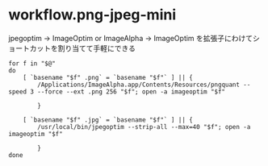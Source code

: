 workflow.png-jpeg-mini
======================

jpegoptim → ImageOptim or  ImageAlpha → ImageOptim を拡張子にわけてショートカットを割り当てて手軽にできる


	for f in "$@"
	do
		[ `basename "$f" .png` = `basename "$f"` ] || {
			/Applications/ImageAlpha.app/Contents/Resources/pngquant --speed 3 --force --ext .png 256 "$f"; open -a imageoptim "$f"
	
	       	}
	
		[ `basename "$f" .jpg` = `basename "$f"` ] || {
			/usr/local/bin/jpegoptim --strip-all --max=40 "$f"; open -a imageoptim "$f"
	
	       	}
	done